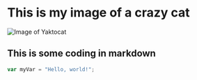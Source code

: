 # This is my image of a crazy cat
![Image of Yaktocat](https://octodex.github.com/images/yaktocat.png)
## This is some coding in markdown
``` javascript
var myVar = "Hello, world!";
```
